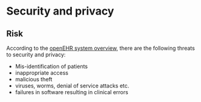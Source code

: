# Security and privacy

## Risk

According to the [openEHR system overview](https://specifications.openehr.org/releases/BASE/1.2.0/architecture_overview.html#_threats_to_security_and_privacy), there are the following threats to security and privacy:

- Mis-identification of patients
- inappropriate access
- malicious theft
- viruses, worms, denial of service attacks etc.
- failures in software resulting in clinical errors
